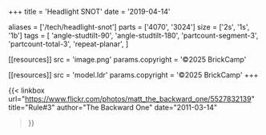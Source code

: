 +++
title = 'Headlight SNOT'
date  = '2019-04-14'

aliases = ['/tech/headlight-snot']
parts = ['4070', '3024']
size  = ['2s', '1s', '1b']
tags  = [
  'angle-studtilt-90',
  'angle-studtilt-180',
  'partcount-segment-3',
  'partcount-total-3',
  'repeat-planar',
]

[[resources]]
src              = 'image.png'
params.copyright = '©2025 BrickCamp'

[[resources]]
src              = 'model.ldr'
params.copyright = '©2025 BrickCamp'
+++

{{< linkbox
    url="https://www.flickr.com/photos/matt_the_backward_one/5527832139"
    title="Rule#3"
    author="The Backward One"
    date="2011-03-14"
>}}
